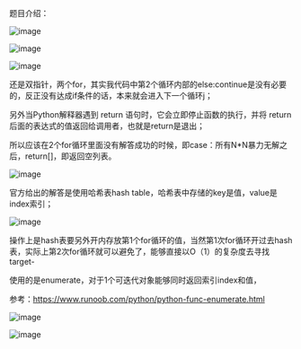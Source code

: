 题目介绍：

![image](https://github.com/user-attachments/assets/7f4758e2-f855-4d22-8334-c069ad6d81f3)

![image](https://github.com/user-attachments/assets/46bebb11-03eb-4110-9f08-5f595da8d25d)

![image](https://github.com/user-attachments/assets/f5d3e298-4e4e-4321-b3d0-802723616ca8)


还是双指针，两个for，其实我代码中第2个循环内部的else:continue是没有必要的，反正没有达成if条件的话，本来就会进入下一个循环j；

另外当Python解释器遇到 return 语句时，它会立即停止函数的执行，并将 return 后面的表达式的值返回给调用者，也就是return是退出；

所以应该在2个for循环里面没有解答成功的时候，即case：所有N*N暴力无解之后，return[]，即返回空列表。

![image](https://github.com/user-attachments/assets/5d19c323-bf0d-4937-92e9-57f9fa4677ca)

官方给出的解答是使用哈希表hash table，哈希表中存储的key是值，value是index索引；

![image](https://github.com/user-attachments/assets/b1a6c81f-c6af-4171-961c-be75e2d31d69)

操作上是hash表要另外开内存放第1个for循环的值，当然第1次for循环开过去hash表，实际上第2次for循环就可以避免了，能够直接以O（1）的复杂度去寻找target-

使用的是enumerate，对于1个可迭代对象能够同时返回索引index和值，

参考：https://www.runoob.com/python/python-func-enumerate.html

![image](https://github.com/user-attachments/assets/929eb55d-6c15-4320-8b0a-1bd511df178c)

![image](https://github.com/user-attachments/assets/f2f8a4c4-10b2-463f-a8bd-ed9fd58fd3c4)






